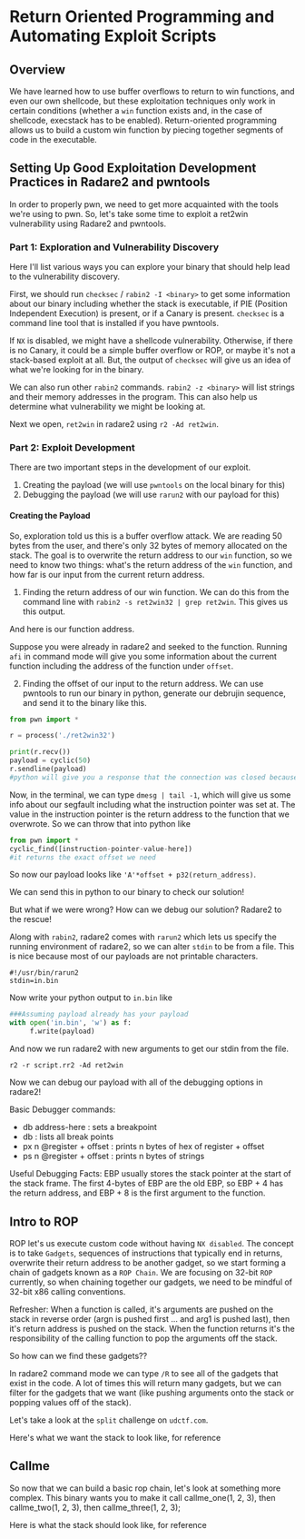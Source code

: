 # Return Oriented Programming and Automating Exploit Scripts

## Overview
We have learned how to use buffer overflows to return to win functions, and even our own shellcode, but these exploitation techniques only work in certain conditions (whether a `win` function exists and, in the case of shellcode, execstack has to be enabled). Return-oriented programming allows us to build a custom win function by piecing together segments of code in the executable. 

## Setting Up Good Exploitation Development Practices in Radare2 and pwntools
In order to properly pwn, we need to get more acquainted with the tools we're using to pwn. So, let's take some time to exploit a ret2win vulnerability using Radare2 and pwntools. 

### Part 1: Exploration and Vulnerability Discovery
Here I'll list various ways you can explore your binary that should help lead to the vulnerability discovery. 

First, we should run `checksec` / `rabin2 -I <binary>` to get some information about our binary including whether the stack is executable, if PIE (Position Independent Execution) is present, or if a Canary is present. `checksec` is a command line tool that is installed if you have pwntools. 

If `NX` is disabled, we might have a shellcode vulnerability. Otherwise, if there is no Canary, it could be a simple buffer overflow or ROP, or maybe it's not a stack-based exploit at all. But, the output of `checksec` will give us an idea of what we're looking for in the binary. 

We can also run other `rabin2` commands. `rabin2 -z <binary>` will list strings and their memory addresses in the program. This can also help us determine what vulnerability we might be looking at. 

Next we open, `ret2win` in radare2 using `r2 -Ad ret2win`. 

### Part 2: Exploit Development
There are two important steps in the development of our exploit. 
1. Creating the payload (we will use `pwntools` on the local binary for this) 
2. Debugging the payload (we will use `rarun2` with our payload for this) 

#### Creating the Payload 
So, exploration told us this is a buffer overflow attack. We are reading 50 bytes from the user, and there's only 32 bytes of memory allocated on the stack. The goal is to overwrite the return address to our `win` function, so we need to know two things: what's the return address of the `win` function, and how far is our input from the current return address.  

1. Finding the return address of our win function. 
We can do this from the command line with `rabin2 -s ret2win32 | grep ret2win`. This gives us this output. 

And here is our function address. 

Suppose you were already in radare2 and seeked to the function. Running `afi` in command mode will give you some information about the current function including the address of the function under `offset`. 

2. Finding the offset of our input to the return address. 
We can use pwntools to run our binary in python, generate our debrujin sequence, and send it to the binary like this. 

```python 
from pwn import * 

r = process('./ret2win32') 

print(r.recv()) 
payload = cyclic(50) 
r.sendline(payload) 
#python will give you a response that the connection was closed because we segfaulted
```


Now, in the terminal, we can type `dmesg | tail -1`, which will give us some info about our segfault including what the instruction pointer was set at. The value in the instruction pointer is the return address to the function that we overwrote. So we can throw that into python like 

```python 
from pwn import * 
cyclic_find([instruction-pointer-value-here]) 
#it returns the exact offset we need 
``` 
So now our payload looks like `'A'*offset + p32(return_address)`. 

We can send this in python to our binary to check our solution! 

But what if we were wrong? How can we debug our solution? Radare2 to the rescue! 

Along with `rabin2`, radare2 comes with `rarun2` which lets us specify the running environment of radare2, so we can alter `stdin` to be from a file. This is nice because most of our payloads are not printable characters. 

```rr2
#!/usr/bin/rarun2 
stdin=in.bin
``` 
Now write your python output to `in.bin` like 
```python 
###Assuming payload already has your payload
with open('in.bin', 'w') as f:
     f.write(payload)
``` 
And now we run radare2 with new arguments to get our stdin from the file.

`r2 -r script.rr2 -Ad ret2win` 

Now we can debug our payload with all of the debugging options in radare2! 

Basic Debugger commands: 
* db address-here : sets a breakpoint 
* db : lists all break points 
* px n @register + offset : prints n bytes of hex of register + offset  
* ps n @register + offset : prints n bytes of strings 

Useful Debugging Facts: 
    EBP usually stores the stack pointer at the start of the stack frame. The first 4-bytes of EBP are the old EBP, so EBP + 4 has the return address, and EBP + 8 is the first argument to the function. 
## Intro to ROP 
ROP let's us execute custom code without having `NX disabled`. The concept is to take `Gadgets`, sequences of instructions that typically end in returns, overwrite their return address to be another gadget, so we start forming a chain of gadgets known as a `ROP Chain`. We are focusing on 32-bit `ROP` currently, so when chaining together our gadgets, we need to be mindful of 32-bit x86 calling conventions. 

Refresher: When a function is called, it's arguments are pushed on the stack in reverse order (argn is pushed first ... and arg1 is pushed last), then it's return address is pushed on the stack. When the function returns it's the responsibility of the calling function to pop the arguments off the stack. 

So how can we find these gadgets?? 

In radare2 command mode we can type `/R` to see all of the gadgets that exist in the code. A lot of times this will return many gadgets, but we can filter for the gadgets that we want (like pushing arguments onto the stack or popping values off of the stack). 

Let's take a look at the `split` challenge on `udctf.com`. 

Here's what we want the stack to look like, for reference


## Callme
So now that we can build a basic rop chain, let's look at something more complex. This binary wants you to make it call callme_one(1, 2, 3), then callme_two(1, 2, 3), then callme_three(1, 2, 3); 

Here is what the stack should look like, for reference 



